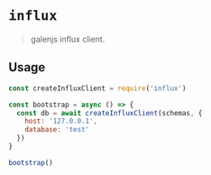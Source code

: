 # `influx`

> galenjs influx client.

## Usage

```javascript
const createInfluxClient = require('influx')

const bootstrap = async () => {
  const db = await createInfluxClient(schemas, {
    host: '127.0.0.1',
    database: 'test'
  })
}

bootstrap()
```
